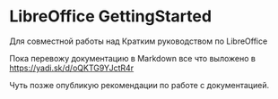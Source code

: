 LibreOffice GettingStarted
==========================

Для совместной работы над Кратким руководством по LibreOffice

Пока перевожу документацию в Markdown все что выложено в https://yadi.sk/d/oQKTG9YJctR4r

Чуть позже опубликую рекомендации по работе с документацией.